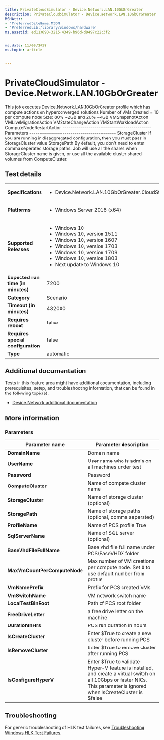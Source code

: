 ```yaml
---
title: PrivateCloudSimulator - Device.Network.LAN.10GbOrGreater
description: PrivateCloudSimulator - Device.Network.LAN.10GbOrGreater
MSHAttr:
- 'PreferredSiteName:MSDN'
- 'PreferredLib:/library/windows/hardware'
ms.assetid: ed113690-3215-4349-b96d-d9497c22c3f2


ms.date: 11/05/2018
ms.topic: article


---
```


# <span id="p_hlk_test.5bcada95-9836-4c64-bcb7-298ab27382cb"></span>PrivateCloudSimulator - Device.Network.LAN.10GbOrGreater


This job executes Device.Network.LAN.10GbOrGreater profile which has compute actions on hyperconverged solutions Number of VMs Created = 10 per compute node Size: 80% ~2GB and 20% ~4GB VMSnapshotAction VMLiveMigrationAction VMStateChangeAction VMStartWorkloadAction ComputeNodeRestartAction --------------------------------------------- Parameters -------------------------------------------- StorageCluster If you are running in disaggregated configuration, then you must pass in StorageCluster value StoragePath By default, you don't need to enter comma seperated storage paths. Job will use all the shares when StorageCluster name is given, or use all the available cluster shared volumes from ComputeCluster.

## Test details

|||
|---|---|
| **Specifications**  | <ul><li>Device.Network.LAN.10GbOrGreater.CloudStress</li></ul> |  
| **Platforms**   | <ul><li>Windows Server 2016 (x64)</li></ul> |
| **Supported Releases** | <ul><li>Windows 10</li><li>Windows 10, version 1511</li><li>Windows 10, version 1607</li><li>Windows 10, version 1703</li><li>Windows 10, version 1709</li><li>Windows 10, version 1803</li><li>Next update to Windows 10</li></ul> |
|**Expected run time (in minutes)**| 7200 |
|**Category**| Scenario |
|**Timeout (in minutes)**| 432000 |
|**Requires reboot**| false |
|**Requires special configuration**| false |
|**Type**| automatic |



## <span id="Additional_documentation"></span><span id="additional_documentation"></span><span id="ADDITIONAL_DOCUMENTATION"></span>Additional documentation


Tests in this feature area might have additional documentation, including prerequisites, setup, and troubleshooting information, that can be found in the following topic(s):

-   [Device.Network additional documentation](device-network-additional-documentation.md)

## <span id="More_information"></span><span id="more_information"></span><span id="MORE_INFORMATION"></span>More information


### <span id="Parameters"></span><span id="parameters"></span><span id="PARAMETERS"></span>Parameters

| Parameter name               | Parameter description                                                                                                                                                    |
|------------------------------|--------------------------------------------------------------------------------------------------------------------------------------------------------------------------|
| **DomainName**               | Domain name                                                                                                                                                              |
| **UserName**                 | User name who is admin on all machines under test                                                                                                                        |
| **Password**                 | Password                                                                                                                                                                 |
| **ComputeCluster**           | Name of compute cluster name                                                                                                                                             |
| **StorageCluster**           | Name of storage cluster (optional)                                                                                                                                       |
| **StoragePath**              | Name of storage paths (optional, comma seperated)                                                                                                                        |
| **ProfileName**              | Name of PCS profile True                                                                                                                                                 |
| **SqlServerName**            | Name of SQL server (optional)                                                                                                                                            |
| **BaseVhdFileFullName**      | Base vhd file full name under PCS\\BaseVHDX folder                                                                                                                       |
| **MaxVmCountPerComputeNode** | Max number of VM creations per compute node. Set 0 to use default number from profile                                                                                    |
| **VmNamePrefix**             | Prefix for PCS created VMs                                                                                                                                               |
| **VmSwitchName**             | VM network switch name                                                                                                                                                   |
| **LocalTestBinRoot**         | Path of PCS root folder                                                                                                                                                  |
| **FreeDriveLetter**          | a free drive letter on the machine                                                                                                                                       |
| **DurationInHrs**            | PCS run duration in hours                                                                                                                                                |
| **IsCreateCluster**          | Enter $True to create a new cluster before running PCS                                                                                                                   |
| **IsRemoveCluster**          | Enter $True to remove cluster after running PCS                                                                                                                          |
| **IsConfigureHyperV**        | Enter $True to validate Hyper-V feature is installed, and create a virtual switch on all 10Gbps or faster NICs. This parameter is ignored when IsCreateCluster is $false |



## <span id="Troubleshooting"></span><span id="troubleshooting"></span><span id="TROUBLESHOOTING"></span>Troubleshooting


For generic troubleshooting of HLK test failures, see [Troubleshooting Windows HLK Test Failures](../user/troubleshooting-windows-hlk-test-failures.md).










